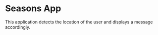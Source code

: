 # Seasons App

This application detects the location of the user and displays a message accordingly.
